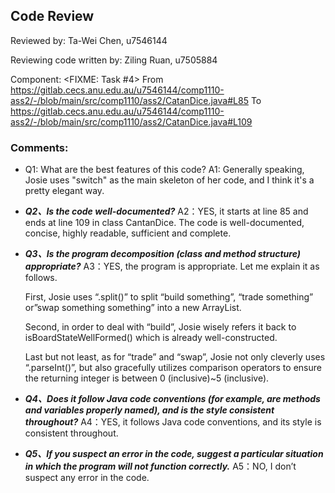 ## Code Review

Reviewed by: Ta-Wei Chen, u7546144

Reviewing code written by: Ziling Ruan, u7505884

Component:  <FIXME: Task #4>
From
https://gitlab.cecs.anu.edu.au/u7546144/comp1110-ass2/-/blob/main/src/comp1110/ass2/CatanDice.java#L85
To
https://gitlab.cecs.anu.edu.au/u7546144/comp1110-ass2/-/blob/main/src/comp1110/ass2/CatanDice.java#L109

### Comments:
  - Q1: What are the best features of this code?
    A1: Generally speaking, Josie uses "switch" as the main skeleton of her code, and I think it's a pretty elegant way.

  - _**Q2、Is the code well-documented?**_
    A2：YES, it starts at line 85 and ends at line 109 in class CantanDice. The code is well-documented, concise, highly readable, sufficient and complete.
  
  - _**Q3、Is the program decomposition (class and method structure) appropriate?**_
    A3：YES, the program is appropriate. Let me explain it as follows.
    
    First, Josie uses “.split()” to split “build something”, “trade something” or”swap something something” into a new ArrayList<String>.
    
    Second, in order to deal with “build”, Josie wisely refers it back to isBoardStateWellFormed() which is already well-constructed.
    
    Last but not least, as for “trade” and “swap”, Josie not only cleverly uses “.parseInt()”, but also gracefully utilizes comparison operators to ensure the returning integer is between 0 (inclusive)~5 (inclusive).

  - _**Q4、Does it follow Java code conventions (for example, are methods and variables properly named), and is the style consistent throughout?**_
    A4：YES, it follows Java code conventions, and its style is consistent throughout.
  
  - _**Q5、If you suspect an error in the code, suggest a particular situation in which the program will not function correctly.**_
    A5：NO, I don’t suspect any error in the code.
